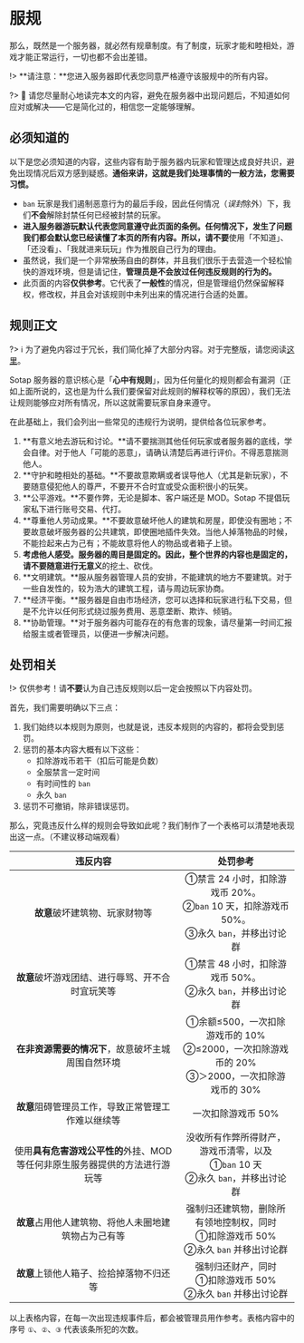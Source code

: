 # 服规

那么，既然是一个服务器，就必然有规章制度。有了制度，玩家才能和睦相处，游戏才能正常运行，一切也都不会出差错。

!> **请注意：**您进入服务器即代表您同意严格遵守该服规中的所有内容。

?> 🌼 请您尽量耐心地读完本文的内容，避免在服务器中出现问题后，不知道如何应对或解决——它是简化过的，相信您一定能够理解。

## 必须知道的

以下是您必须知道的内容，这些内容有助于服务器内玩家和管理达成良好共识，避免出现情况后双方感到疑惑。**通俗来讲，这就是我们处理事情的一般方法，您需要习惯。**

- `ban` 玩家是我们遏制恶意行为的最后手段，因此任何情况（*误封*除外）下，我们**不会**解除封禁任何已经被封禁的玩家。
- **进入服务器游玩默认代表您同意遵守此页面的条例。**任何情况下，发生了问题我们都会默认您已经读懂了本页的所有内容。所以，请**不要**使用「不知道」、「还没看」、「我就进来玩玩」作为推脱自己行为的理由。
- 虽然说，我们是一个非常~~放荡~~自由的群体，并且我们很乐于去营造一个轻松愉快的游戏环境，但是请记住，**管理员是不会放过任何违反规则的行为的。**
- 此页面的内容**仅供参考**。它代表了**一般性**的情况，但是管理组仍然保留解释权，修改权，并且会对该规则中未列出来的情况进行合适的处置。

## 规则正文

?> ℹ 为了避免内容过于冗长，我们简化掉了大部分内容。对于完整版，请您阅读[这里](https://sotap.org/rules)。

Sotap 服务器的意识核心是「**心中有规则**」，因为任何量化的规则都会有漏洞（正如上面所说的，这也是为什么我们要保留对此规则的解释权等的原因），我们无法让规则能够应对所有情况，所以这就需要玩家自身来遵守。

在此基础上，我们会列出一些常见的违规行为说明，提供给各位玩家参考。

1. **有意义地去游玩和讨论。**请不要揣测其他任何玩家或者服务器的底线，学会自律。对于他人「可能的恶意」，请确认清楚后再进行评价。不得恶意揣测他人。
2. **守护和睦相处的基础。**不要故意欺瞒或者误导他人（尤其是新玩家），不要随意侵犯他人的尊严，不要开不合时宜或受众面积很小的玩笑。
3. **公平游戏。**不要作弊，无论是脚本、客户端还是 MOD。Sotap 不提倡玩家私下进行账号交易、代打。
4. **尊重他人劳动成果。**不要故意破坏他人的建筑和房屋，即使没有圈地；不要故意破坏服务器的公共建筑，即使圈地插件失效。当他人掉落物品的时候，不能捡起来占为己有；不能故意将他人的物品或者箱子上锁。
5. **考虑他人感受。**服务器的周目是固定的。因此，整个世界的内容也是固定的，请不要随意进行**无意义**的挖土、砍伐。
6. **文明建筑。**服从服务器管理人员的安排，不能建筑的地方不要建筑。对于一些自发性的，较为浩大的建筑工程，请与周边玩家协商。
7. **经济平衡。**服务器是自由市场经济，您可以选择和玩家进行私下交易，但是不允许以任何形式绕过服务费用、恶意垄断、欺诈、倾销。
8. **协助管理。**对于服务器内可能存在的有危害的现象，请尽量第一时间汇报给服主或者管理员，以便进一步解决问题。

## 处罚相关

!> 仅供参考！请**不要**认为自己违反规则以后一定会按照以下内容处罚。

首先，我们需要明确以下三点：

1. 我们始终以本规则为原则，也就是说，违反本规则的内容的，都将会受到惩罚。
2. 惩罚的基本内容大概有以下这些：
    - 扣除游戏币若干（扣后可能是负数）
    - 全服禁言一定时间
    - 有时间性的 `ban`
    - 永久 `ban`
3. 惩罚不可撤销，除非错误惩罚。

那么，究竟违反什么样的规则会导致如此呢？我们制作了一个表格可以清楚地表现出这一点。（不建议移动端观看）

| 违反内容 | 处罚参考 |
| :-: | :-: |
| **故意**破坏建筑物、玩家财物等 | ①禁言 24 小时，扣除游戏币 20%。<br>②`ban` 10 天，扣除游戏币 50%。<br>③永久 `ban`，并移出讨论群 |
| **故意**破坏游戏团结、进行辱骂、开不合时宜玩笑等 | ①禁言 48 小时，扣除游戏币 50%。<br>②永久 `ban`，并移出讨论群 |
| **在非资源需要的情况下**，故意破坏主城周围自然环境 | ①余额≤500，一次扣除游戏币的 10%<br>②≤2000，一次扣除游戏币的 20%<br>③＞2000，一次扣除游戏币的 30% |
| **故意**阻碍管理员工作，导致正常管理工作难以继续等 | 一次扣除游戏币 50%|
| 使用**具有危害游戏公平性的**外挂、MOD 等任何非原生服务器提供的方法进行游玩等 | 没收所有作弊所得财产，游戏币清零，以及<br>①`ban` 10 天<br>②永久 `ban`，并移出讨论群 |
| **故意**占用他人建筑物、将他人未圈地建筑物占为己有等 | 强制归还建筑物，删除所有领地控制权，同时<br>①扣除游戏币 50%<br>②永久 `ban` 并移出讨论群 |
| **故意**上锁他人箱子、捡拾掉落物不归还等 | 强制归还财产，同时<br>①扣除游戏币 50%<br>②永久 `ban` 并移出讨论群 |

以上表格内容，在每一次出现违规事件后，都会被管理员用作参考。表格内容中的序号 `①`、`②`、`③` 代表该条所犯的次数。

